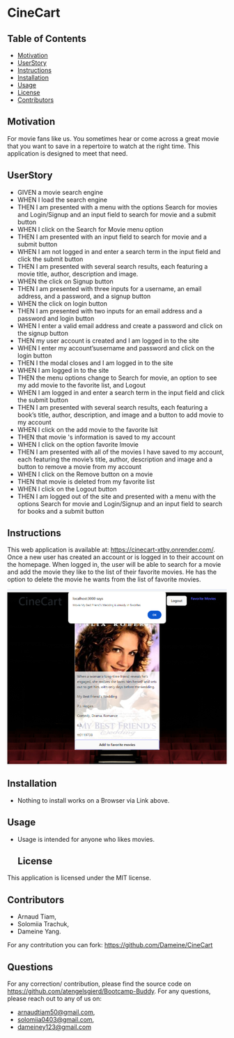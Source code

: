 # CineCart

## Table of Contents

- [Motivation](#motivation)
- [UserStory](#userStory)
- [Instructions](#instructions)
- [Installation](#installation)
- [Usage](#usage)
- [License](#license)
- [Contributors](#contributors)



## Motivation

For movie fans like us.
You sometimes hear or come across a great movie that you want to save in a repertoire to watch at the right time.
This application is designed to meet that need.


## UserStory

- GIVEN a movie search engine
- WHEN I load the search engine
- THEN I am presented with a menu with the options Search for movies and Login/Signup and an input field to search for movie and a submit button
- WHEN I click on the Search for Movie menu option
- THEN I am presented with an input field to search for movie and a submit button
- WHEN I am not logged in and enter a search term in the input field and click the submit button
- THEN I am presented with several search results, each featuring a movie title, author, description and  image.
- WHEN the click on Signup button
- THEN I am presented with three inputs for a username, an email address, and a password, and a signup button
- WHEN the click on login button
- THEN I am presented with two inputs for an email address and a password and login button
- WHEN I enter a valid email address and create a password and click on the signup button
- THEN my user account is created and I am logged in to the site
- WHEN I enter my account’susername and password and click on the login button
- THEN I the modal closes and I am logged in to the site
- WHEN I am logged in to the site
- THEN the menu options change to Search for movie, an option to see my add movie to the favorite list, and Logout
- WHEN I am logged in and enter a search term in the input field and click the submit button
- THEN I am presented with several search results, each featuring a book’s title, author, description, and image and a button to add movie to my account
- WHEN I click on the add movie to the favorite lsit
- THEN that movie 's information is saved to my account
- WHEN I click on the option favorite lmovie
- THEN I am presented with all of the movies  I have saved to my account, each featuring the movie’s title, author, description and  image and a button to remove a movie from my account
- WHEN I click on the Remove button on a movie
- THEN that movie is deleted from my favorite  list
- WHEN I click on the Logout button
- THEN I am logged out of the site and presented with a menu with the options Search for movie and Login/Signup and an input field to search for books and a submit button  

## Instructions
This web application is available at: https://cinecart-xtby.onrender.com/. 
Once a new user has created an account or is logged in to their account on the homepage.
When logged in, the user will be able to search for a movie and add the movie they like to the list of their favorite movies.
He has the option to delete the movie he wants from the list of favorite movies.


![alt text](https://github.com/Dameine/CineCart/blob/main/client/src/assets/img/image_web_app01.png?raw=true)



## Installation

* Nothing to install works on a Browser via Link above.

## Usage

* Usage is intended for anyone who likes movies.

  ## License
This application is licensed under the MIT license.

## Contributors 

- Arnaud Tiam, 
- Solomiia Trachuk, 
- Dameine Yang.

For any contritution you can fork: https://github.com/Dameine/CineCart


## Questions
For any correction/ contribution, please find the source code on https://github.com/atengelsgjerd/Bootcamp-Buddy. 
For any questions, please reach out to any of us on:

- arnaudtiam50@gmail.com,
- solomiia0403@gmail.com,
- dameiney123@gmail.com
